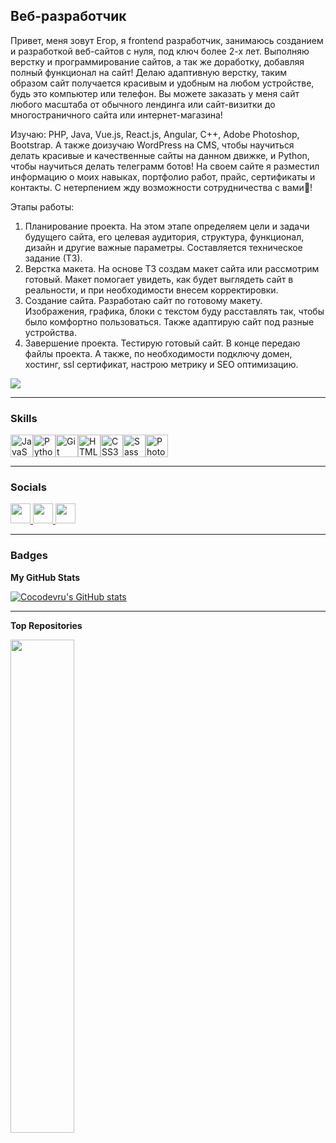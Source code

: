 Веб-разработчик
---------------

Привет, меня зовут Егор, я frontend разработчик, занимаюсь созданием и разработкой веб-сайтов с нуля, под ключ более 2-х лет. Выполняю верстку и программирование сайтов, а так же доработку, добавляя полный функционал на сайт!  Делаю адаптивную верстку, таким образом сайт получается красивым и удобным на любом устройстве, будь это компьютер или телефон.  Вы можете заказать у меня сайт любого масштаба от обычного лендинга или сайт-визитки до многостраничного сайта или интернет-магазина!

Изучаю: PHP, Java, Vue.js, React.js, Angular, C++, Adobe Photoshop, Bootstrap. А также доизучаю WordPress на CMS, чтобы научиться делать красивые и качественные сайты на данном движке, и Python, чтобы научиться делать телеграмм ботов! На своем сайте я разместил информацию о моих навыках, портфолио работ, прайс, сертификаты и контакты. 
С нетерпением жду возможности сотрудничества с вами🤗!
              
Этапы работы:
1) Планирование проекта.
На этом этапе определяем цели и задачи будущего сайта, его целевая аудитория, структура, функционал, дизайн и другие важные параметры. Составляется техническое задание (ТЗ).
2) Верстка макета.
На основе ТЗ создам макет сайта или рассмотрим готовый. Макет помогает увидеть, как будет выглядеть сайт в реальности, и при необходимости внесем корректировки.
3) Создание сайта.
Разработаю сайт по готовому макету. Изображения, графика, блоки с текстом буду расставлять так, чтобы было комфортно пользоваться. Также адаптирую сайт под разные устройства.
4) Завершение проекта.
Тестирую готовый сайт. В конце передаю файлы проекта. А также, по необходимости подключу домен, хостинг, ssl сертификат, настрою метрику и SEO оптимизацию.

<a href="https://www.github.com/Cocodevru" target="_blank" rel="noreferrer"><img
src="https://img.shields.io/github/followers/Cocodevru?logo=github&style=for-the-badge&color=3382ed&labelColor=1c1917" /></a>

---------------

### Skills

<p align="left"> <a href="https://developer.mozilla.org/en-US/docs/Web/JavaScript" target="_blank" rel="noreferrer"><img src="https://raw.githubusercontent.com/danielcranney/readme-generator/main/public/icons/skills/javascript-colored.svg" width="36" height="36" alt="JavaScript" /></a><a href="https://www.python.org/" target="_blank" rel="noreferrer"><img src="https://raw.githubusercontent.com/danielcranney/readme-generator/main/public/icons/skills/python-colored.svg" width="36" height="36" alt="Python" /></a><a href="https://git-scm.com/" target="_blank" rel="noreferrer"><img src="https://raw.githubusercontent.com/danielcranney/readme-generator/main/public/icons/skills/git-colored.svg" width="36" height="36" alt="Git" /></a><a href="https://developer.mozilla.org/en-US/docs/Glossary/HTML5" target="_blank" rel="noreferrer"><img src="https://raw.githubusercontent.com/danielcranney/readme-generator/main/public/icons/skills/html5-colored.svg" width="36" height="36" alt="HTML5" /></a><a href="https://www.w3.org/TR/CSS/#css" target="_blank" rel="noreferrer"><img src="https://raw.githubusercontent.com/danielcranney/readme-generator/main/public/icons/skills/css3-colored.svg" width="36" height="36" alt="CSS3" /></a><a href="https://sass-lang.com/" target="_blank" rel="noreferrer"><img src="https://raw.githubusercontent.com/danielcranney/readme-generator/main/public/icons/skills/sass-colored.svg" width="36" height="36" alt="Sass" /></a><a href="https://www.adobe.com/uk/products/photoshop.html" target="_blank" rel="noreferrer"><img src="https://raw.githubusercontent.com/danielcranney/readme-generator/main/public/icons/skills/photoshop-colored.svg" width="36" height="36" alt="Photoshop" /></a></p>

---------------

### Socials
<p align="left"> <a href="https://mon.lv/wyte" target="_blank" rel="noreferrer"> <picture> <source media="(prefers-color-scheme: dark)" srcset="undefined" /> <source media="(prefers-color-scheme: light)" srcset="https://raw.githubusercontent.com/danielcranney/readme-generator/main/public/icons/socials/discord.svg" /> <img src="https://raw.githubusercontent.com/danielcranney/readme-generator/main/public/icons/socials/discord.svg" width="32" height="32" /> </picture> </a> <a href="https://glitch.com/@cocodev" target="_blank" rel="noreferrer"> <picture> <source media="(prefers-color-scheme: dark)" srcset="https://www.svgrepo.com/show/353793/glitch-icon.svg" /> <source media="(prefers-color-scheme: light)" srcset="https://www.svgrepo.com/show/353793/glitch-icon.svg" /> <img src="https://www.svgrepo.com/show/353793/glitch-icon.svg" width="32" height="32" /> </picture> </a> <a href="https://t.me/cocodev_ru" target="_blank" rel="noreferrer"> <picture> <source media="(prefers-color-scheme: dark)" srcset="undefined" /> <source media="(prefers-color-scheme: light)" srcset="https://www.svgrepo.com/show/452115/telegram.svg" /> <img src="https://www.svgrepo.com/show/452115/telegram.svg" width="32" height="32" /> </picture> </a></p>

---------------

### Badges

<b>My GitHub Stats</b>

<a href="http://www.github.com/Cocodevru"><img src="https://github-readme-stats.vercel.app/api?username=Cocodevru&show_icons=true&hide=&count_private=true&title_color=facc15&text_color=ffffff&icon_color=3382ed&bg_color=1c1917&hide_border=true&show_icons=true" alt="Cocodevru's GitHub stats" /></a>

---------------

<b>Top Repositories</b>

<div width="100%" align="center"><a href="https://github.com/Cocodevru/burgers" align="left"><img align="left" width="45%" src="https://github-readme-stats.vercel.app/api/pin/?username=Cocodevru&repo=burgers&title_color=facc15&text_color=ffffff&icon_color=3382ed&bg_color=1c1917&hide_border=true&locale=en" /></a></div><br /><br /><br /><br /><br /><br /><br />
